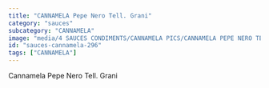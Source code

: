 ```yaml
---
title: "CANNAMELA Pepe Nero Tell. Grani"
category: "sauces"
subcategory: "CANNAMELA"
image: "media/4 SAUCES CONDIMENTS/CANNAMELA PICS/CANNAMELA PEPE NERO TELL. GRANI.png"
id: "sauces-cannamela-296"
tags: ["CANNAMELA"]
---
```


Cannamela Pepe Nero Tell. Grani
